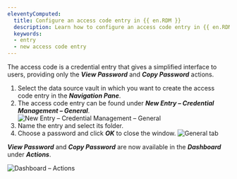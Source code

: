 ```yaml
---
eleventyComputed:
  title: Configure an access code entry in {{ en.RDM }}
  description: Learn how to configure an access code entry in {{ en.RDM }}
  keywords:
  - entry
  - new access code entry
---
```


The access code is a credential entry that gives a simplified interface to users, providing only the ***View Password*** and ***Copy Password*** actions.

1. Select the data source vault in which you want to create the access code entry in the ***Navigation Pane***.  
1. The access code entry can be found under ***New Entry – Credential Management – General***.  
![New Entry – Credential Management – General](https://webdevolutions.blob.core.windows.net/docs/en/kb/KB6024.png)  
2. Name the entry and select its folder.
1. Choose a password and click ***OK*** to close the window.
![General tab](https://webdevolutions.blob.core.windows.net/docs/en/kb/KB6022.png) 

***View Password*** and ***Copy Password*** are now available in the ***Dashboard*** under ***Actions***.

![Dashboard – Actions](https://webdevolutions.blob.core.windows.net/docs/en/kb/KB6025.png)  